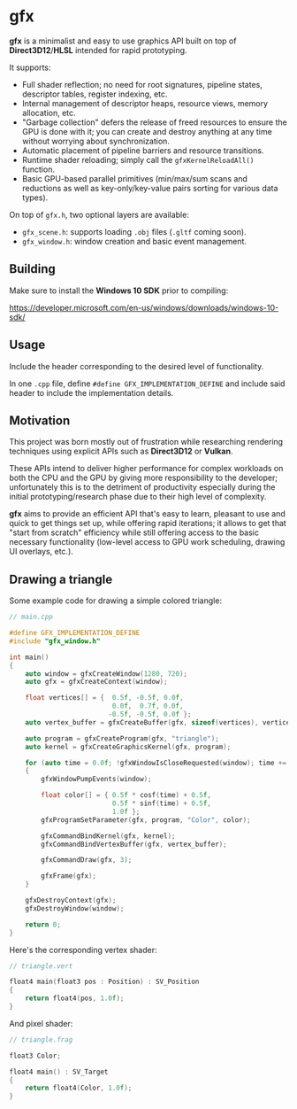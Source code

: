 # gfx

**gfx** is a minimalist and easy to use graphics API built on top of **Direct3D12**/**HLSL** intended for rapid prototyping.

It supports:

- Full shader reflection; no need for root signatures, pipeline states, descriptor tables, register indexing, etc.
- Internal management of descriptor heaps, resource views, memory allocation, etc.
- "Garbage collection" defers the release of freed resources to ensure the GPU is done with it; you can create and destroy anything at any time without worrying about synchronization.
- Automatic placement of pipeline barriers and resource transitions.
- Runtime shader reloading; simply call the `gfxKernelReloadAll()` function.
- Basic GPU-based parallel primitives (min/max/sum scans and reductions as well as key-only/key-value pairs sorting for various data types).

On top of `gfx.h`, two optional layers are available:

- `gfx_scene.h`: supports loading `.obj` files (`.gltf` coming soon).
- `gfx_window.h`: window creation and basic event management.

## Building

Make sure to install the **Windows 10 SDK** prior to compiling:

https://developer.microsoft.com/en-us/windows/downloads/windows-10-sdk/

## Usage

Include the header corresponding to the desired level of functionality.

In one `.cpp` file, define `#define GFX_IMPLEMENTATION_DEFINE` and include said header to include the implementation details.

## Motivation

This project was born mostly out of frustration while researching rendering techniques using explicit APIs such as **Direct3D12** or **Vulkan**.

These APIs intend to deliver higher performance for complex workloads on both the CPU and the GPU by giving more responsibility to the developer; unfortunately this is to the detriment of productivity especially during the initial prototyping/research phase due to their high level of complexity.

**gfx** aims to provide an efficient API that's easy to learn, pleasant to use and quick to get things set up, while offering rapid iterations; it allows to get that "start from scratch" efficiency while still offering access to the basic necessary functionality (low-level access to GPU work scheduling, drawing UI overlays, etc.).

## Drawing a triangle

Some example code for drawing a simple colored triangle:

```cpp
// main.cpp

#define GFX_IMPLEMENTATION_DEFINE
#include "gfx_window.h"

int main()
{
    auto window = gfxCreateWindow(1280, 720);
    auto gfx = gfxCreateContext(window);

    float vertices[] = {  0.5f, -0.5f, 0.0f,
                          0.0f,  0.7f, 0.0f,
                         -0.5f, -0.5f, 0.0f };
    auto vertex_buffer = gfxCreateBuffer(gfx, sizeof(vertices), vertices);

    auto program = gfxCreateProgram(gfx, "triangle");
    auto kernel = gfxCreateGraphicsKernel(gfx, program);

    for (auto time = 0.0f; !gfxWindowIsCloseRequested(window); time += 0.1f)
    {
        gfxWindowPumpEvents(window);

        float color[] = { 0.5f * cosf(time) + 0.5f,
                          0.5f * sinf(time) + 0.5f,
                          1.0f };
        gfxProgramSetParameter(gfx, program, "Color", color);

        gfxCommandBindKernel(gfx, kernel);
        gfxCommandBindVertexBuffer(gfx, vertex_buffer);

        gfxCommandDraw(gfx, 3);

        gfxFrame(gfx);
    }

    gfxDestroyContext(gfx);
    gfxDestroyWindow(window);

    return 0;
}
```

Here's the corresponding vertex shader:

```cpp
// triangle.vert

float4 main(float3 pos : Position) : SV_Position
{
    return float4(pos, 1.0f);
}
```

And pixel shader:

```cpp
// triangle.frag

float3 Color;

float4 main() : SV_Target
{
    return float4(Color, 1.0f);
}
```
